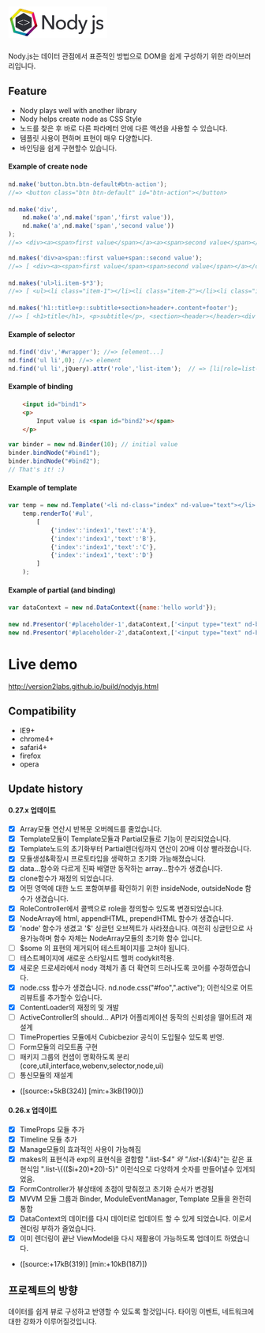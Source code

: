 ![Nody.js](/logo/nodyjs-small.png)
==================================
Nody.js는 데이터 관점에서 표준적인 방법으로 DOM을 쉽게 구성하기 위한 라이브러리입니다. 

## Feature #
  - Nody plays well with another library
  - Nody helps create node as CSS Style
  - 노드를 찾은 후 바로 다른 파라메터 안에 다른 액션을 사용할 수 있습니다.
  - 템플릿 사용이 편하며 표현이 매우 다양합니다.
  - 바인딩을 쉽게 구현할수 있습니다.

#### Example of create node
```javascript
nd.make('button.btn.btn-default#btn-action');
//=> <button class="btn btn-default" id="btn-action"></button>

nd.make('div',
	nd.make('a',nd.make('span','first value')),
	nd.make('a',nd.make('span','second value'))
);
//=> <div><a><span>first value</span></a><a><span>second value</span></a></div>
```
```javascript
nd.makes('div>a>span::first value+span::second value');
//=> [ <div><a><span>first value</span><span>second value</span></a></div> ]

nd.makes('ul>li.item-$*3');
//=> [ <ul><li class="item-1"></li><li class="item-2"></li><li class="item-3"></li></ul> ]

nd.makes('h1::title+p::subtitle+section>header+.content+footer');
//=> [ <h1>title</h1>, <p>subtitle</p>, <section><header></header><div class="content"></div><footer></footer></section> ]
```


#### Example of selector
```javascript
nd.find('div','#wrapper'); //=> [element...]
nd.find('ul li',0); //=> element
nd.find('ul li',jQuery).attr('role','list-item');  // => [li[role=list-item]]
```

#### Example of binding
```html
	<input id="bind1">
	<p>
		Input value is <span id="bind2"></span>
	</p>
```
```javascript
var binder = new nd.Binder(10); // initial value
binder.bindNode("#bind1");
binder.bindNode("#bind2");
// That's it! :)
```

#### Example of template
```javascript
var temp = new nd.Template('<li nd-class="index" nd-value="text"></li>');
	temp.renderTo('#ul',
		[
			{'index':'index1','text':'A'},
			{'index':'index1','text':'B'},
			{'index':'index1','text':'C'},
			{'index':'index1','text':'D'}
		]
	);
```

#### Example of partial (and binding)
```javascript
var dataContext = new nd.DataContext({name:'hello world'});

new nd.Presentor('#placeholder-1',dataContext,['<input type="text" nd-bind="name">'],true);
new nd.Presentor('#placeholder-2',dataContext,['<input type="text" nd-bind="name">'],true);
```

# Live demo #
<a href="http://version2labs.github.io/build/nodyjs.html">http://version2labs.github.io/build/nodyjs.html</a>

## Compatibility #
  - IE9+
  - chrome4+
  - safari4+
  - firefox
  - opera
  
  
## Update history #

#### 0.27.x 업데이트
  - [x] Array모듈 연산시 반복문 오버헤드를 줄었습니다.
  - [x] Template모듈이 Template모듈과 Partial모듈로 기능이 분리되었습니다. 
  - [x] Template노드의 초기화부터 Partial렌더링까지 연산이 20배 이상 빨라졌습니다.
  - [x] 모듈생성&확장시 프로토타입을 생략하고 초기화 가능해졌습니다.
  - [x] data...함수와 다르게 진짜 배열만 동작하는 array...함수가 생겼습니다.
  - [x] clone함수가 재정의 되었습니다.
  - [x] 어떤 영역에 대한 노드 포함여부를 확인하기 위한 insideNode, outsideNode 함수가 생겼습니다.
  - [x] RoleController에서 콜백으로 role을 정의할수 있도록 변경되었습니다.
  - [x] NodeArray에 html, appendHTML, prependHTML 함수가 생겼습니다.
  - [x] 'node' 함수가 생겼고 '$' 싱글턴 오브젝트가 사라졌습니다. 여전히 싱글턴으로 사용가능하며 함수 자체는 NodeArray모듈의 초기화 함수 입니다.
  - [ ] $some 의 표현의 제거되어 테스트페이지를 고쳐야 됩니다.
  - [ ] 테스트페이지에 새로운 스타일시트 헬퍼 codykit적용.
  - [x] 새로운 드로세라에서 nody 객체가 좀 더 확연히 드러나도록 코어를 수정하였습니다.
  - [x] node.css 함수가 생겼습니다. nd.node.css("#foo",".active"); 이런식으로 어트리뷰트를 추가할수 있습니다.
  - [x] ContentLoader의 재정의 및 개발
  - [ ] ActiveController의 should... API가 어플리케이션 동작의 신뢰성을 떨어트려 재설계
  - [ ] TimeProperties 모듈에서 Cubicbezior 공식이 도입될수 있도록 반영.
  - [ ] Form모듈의 리모트폼 구현
  - [ ] 패키지 그룹의 컨샙이 명확하도록 분리 (core,util,interface,webenv,selector,node,ui)
  - [ ] 통신모듈의 재설계
  - (\[source:+5kB(324)\] \[min:+3kB(190)\])

#### 0.26.x 업데이트
  - [x] TimeProps 모듈 추가
  - [x] Timeline 모듈 추가
  - [x] Manage모듈의 효과적인 사용이 가능해짐
  - [x] makes의 표현식과 exp의 표현식을 결합함 ".list-$*4" 와 ".list-\\{$i*4}"는 같은 표현식임 ".list-\\{(($i+20)*20)-5}" 이런식으로 다양하게 숫자를 만들어낼수 있게되었음.
  - [x] FormController가 뷰상태에 초점이 맞춰졌고 초기화 순서가 변경됨
  - [x] MVVM 모듈 그룹과 Binder, ModuleEventManager, Template 모듈을 완전히 통합
  - [x] DataContext의 데이터를 다시 데이터로 업데이트 할 수 있게 되었습니다. 이로서 렌더링 부하가 줄었습니다.
  - [x] 이미 렌더링이 끝난 ViewModel을 다시 재활용이 가능하도록 업데이트 하였습니다.
  - (\[source:+17kB(319)\] \[min:+10kB(187)\])
  
## 프로젝트의 방향 #
데이터를 쉽게 뷰로 구성하고 반영할 수 있도록 할것입니다.
타이밍 이벤트, 네트워크에 대한 강화가 이루어질것입니다.
